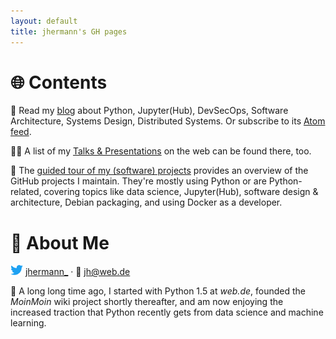 ```yaml
---
layout: default
title: jhermann's GH pages
---
```

# 🌐 Contents

📝 Read my [blog](https://jhermann.github.io/blog/) about Python, Jupyter(Hub), DevSecOps, Software Architecture, Systems Design, Distributed Systems. Or subscribe to its [Atom feed](https://jhermann.github.io/blog/feed.xml).

👨‍🏫 A list of my [Talks & Presentations](https://jhermann.github.io/blog/how-to/know-how/2020/02/22/talks+presentations.html) on the web can be found there, too.

🧩 The [guided tour of my (software) projects](https://jhermann.github.io/blog/misc/development/2020/02/21/projects_guided_tour.html) provides an overview of the GitHub projects I maintain. They're mostly using Python or are Python-related, covering topics like data science, Jupyter(Hub), software design & architecture, Debian packaging, and using Docker as a developer.


# 👤️ About Me

![Twitter:](https://raw.githubusercontent.com/jhermann/jhermann.github.io/master/images/twitter_2012-16.png) [jhermann_](https://twitter.com/jhermann_) · 📧 jh@web.de

🐍 A long long time ago, I started with Python 1.5 at *web.de*,
founded the *MoinMoin* wiki project shortly thereafter, and am now
enjoying the increased traction that Python recently gets from
data science and machine learning.
